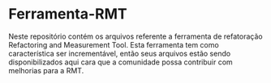 # Ferramenta-RMT

Neste repositório contém os arquivos referente a ferramenta de refatoração Refactoring and Measurement Tool.
Esta ferramenta tem como característica ser incrementável, então seus arquivos estão sendo disponibilizados aqui cara que a comunidade possa contribuir com melhorias para a RMT.
